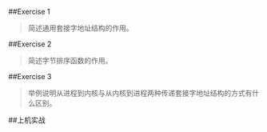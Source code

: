 ##Exercise 1
> 简述通用套接字地址结构的作用。

##Exercise 2
> 简述字节排序函数的作用。

##Exercise 3
> 举例说明从进程到内核与从内核到进程两种传递套接字地址结构的方式有什么区别。

##上机实战